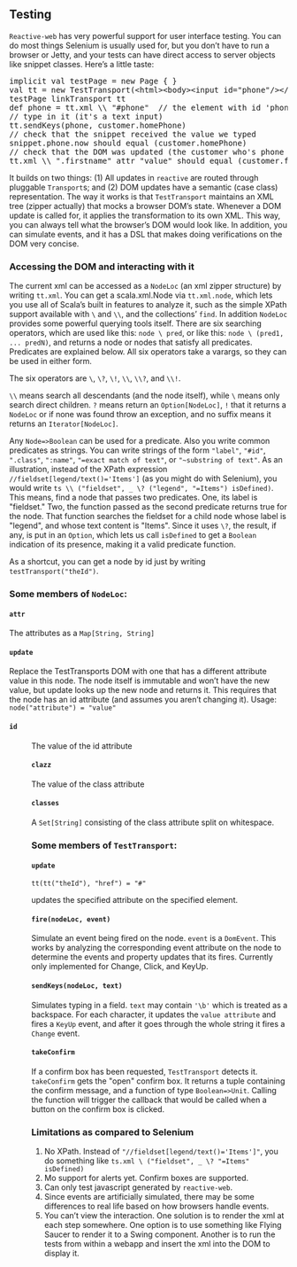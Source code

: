 ## Testing

`Reactive-web`
has very powerful support for user interface testing. You can do
most things Selenium is usually used for, but you don’t have to run
a browser or Jetty, and your tests can have direct access to server
objects like snippet classes. Here’s a little taste:

<pre class="brush:scala">
implicit val testPage = new Page { }
val tt = new TestTransport(&lt;html>&lt;body>&lt;input id="phone"/>&lt;/body>&lt;/html>)
testPage linkTransport tt
def phone = tt.xml \\ "#phone"  // the element with id 'phone'
// type in it (it's a text input)
tt.sendKeys(phone, customer.homePhone)
// check that the snippet received the value we typed
snippet.phone.now should equal (customer.homePhone)
// check that the DOM was updated (the customer who's phone we typed was loaded)
tt.xml \\ ".firstname" attr "value" should equal (customer.firstName)
</pre>  

It builds on two things: (1) All updates in
`reactive`
are routed through pluggable `Transport`s; and
(2) DOM updates have a semantic (case class) representation.
The way it works is that `TestTransport` maintains
an XML tree (zipper actually) that
mocks a browser DOM’s state. Whenever a DOM update is called for,
it applies the transformation to its own XML. This way, you can
always tell what the browser’s DOM would look like. In addition, you
can simulate events, and it has a DSL that makes doing verifications on the DOM
very concise.

### Accessing the DOM and interacting with it

The current xml can be accessed as a
`NodeLoc` (an xml zipper structure)
by writing
`tt.xml`. You can get a scala.xml.Node via `tt.xml.node`, which lets you use all of Scala’s built in features to analyze it, such
as the simple XPath support available with
`\`
and
`\\`, and the collections’
`find`.
In addition `NodeLoc` provides some powerful querying tools itself. 
There are six searching operators, which are used
like this:
`node \ pred`, or like this:
`node \ (pred1, ... predN)`, and returns a node or nodes that satisfy all predicates.
Predicates are explained below. All six operators take a varargs, so
they can be used in either form.

The six operators are
`\`,
`\?`,
`\!`,
`\\`,
`\\?`, and
`\\!`.

`\\`
means search all descendants (and the node itself), while
`\`
means only search direct children.
`?`
means return an
`Option[NodeLoc]`,
`!`
that it returns a `NodeLoc` or if none was found throw an exception,
and no suffix means it returns an `Iterator[NodeLoc]`.

Any
`Node=>Boolean` can be used for a predicate. Also you write common predicates as
strings. You can write strings of the form
`"label"`,
`"#id"`,
`".class"`,
`":name"`,
`"=exact match of text"`, or
`"~substring of text"`. As an illustration, instead of the XPath expression
`//fieldset[legend/text()='Items']`
(as you might do with Selenium), you would write
`ts \\ ("fieldset", _ \? ("legend", "=Items") isDefined)`.
This means, find a node that passes two predicates. One, its label is "fieldset."
Two, the function passed as the second predicate
returns true for the node. That function searches the fieldset for a child node
whose label is "legend", and whose text content is "Items". Since it
uses
`\?`, the result, if any, is put in an
`Option`, which lets us call
`isDefined`    to get a
`Boolean`
indication of its presence, making it a valid predicate function.

As a shortcut, you can get a node by id just by writing
`testTransport("theId")`.

### Some members of `NodeLoc`:

#### `attr`
The attributes as a `Map[String, String]`

#### `update`
Replace the TestTransports DOM with one that has a different
attribute value in this node. The node itself is immutable and won’t have
the new value, but update looks up the new node and returns it.
This requires that the node has an id attribute (and assumes you aren’t
changing it). Usage: `node("attribute") = "value"`

#### `id`</dt>
<dd>The value of the id attribute

#### `clazz`
The value of the class attribute

#### `classes`
A `Set[String]` consisting of the
class attribute split on whitespace.

### Some members of `TestTransport`:

#### `update`
````
tt(tt("theId"), "href") = "#"
````
updates the specified attribute on the specified element.

#### `fire(nodeLoc, event)`
Simulate an event being fired on the node.
`event` is a `DomEvent`.
This works by analyzing the corresponding event attribute on the node
to determine the events and property updates that its fires.
Currently only implemented for Change, Click, and KeyUp.

#### `sendKeys(nodeLoc, text)`
Simulates typing in a field. `text`
may contain `'\b'` which is treated as a backspace.
For each character, it updates the `value attribute`
and fires a `KeyUp` event, and after it goes through the whole string it fires
a `Change` event.

#### `takeConfirm`
If a confirm box has been requested,
`TestTransport` detects it. `takeConfirm`
gets the "open" confirm box. It returns a tuple
containing the confirm message,
and a function of type `Boolean=>Unit`. Calling the
function will trigger the callback that would be
called when a button on the confirm box is clicked.


### Limitations as compared to Selenium

1.  No XPath. Instead of `"//fieldset[legend/text()='Items']"`, you do something like `ts.xml \ ("fieldset", _ \? "=Items" isDefined)`
2.  Mo support for alerts yet. Confirm boxes are supported.
3.  Can only test javascript generated by `reactive-web`.
4.  Since events are artificially simulated, there may be some differences to real life based on how browsers handle events.
5.  You can’t view the interaction. One solution is to render the xml at each step somewhere.
One option is to use something like Flying Saucer to render it to a Swing component. Another is to run the tests
from within a webapp and insert the xml into the DOM to display it.
